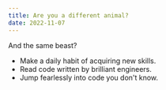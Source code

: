 ```yaml
---
title: Are you a different animal?
date: 2022-11-07
---
```


And the same beast?

- Make a daily habit of acquiring new skills.
- Read code written by brilliant engineers.
- Jump fearlessly into code you don't know.

